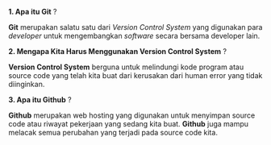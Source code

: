 **1. Apa itu Git** ? 

**Git** merupakan salatu satu dari *Version Control System* yang digunakan para *developer* untuk mengembangkan *software* secara bersama developer lain.


**2. Mengapa Kita Harus Menggunakan Version Control System** ? 

**Version Control System** berguna untuk melindungi kode program atau source code yang telah kita buat dari kerusakan dari human error yang tidak diinginkan.

**3. Apa itu Github** ? 

**Github** merupakan web hosting yang digunakan untuk menyimpan source code atau riwayat pekerjaan yang sedang kita buat. **Github** juga mampu melacak semua perubahan yang terjadi pada source code kita.
